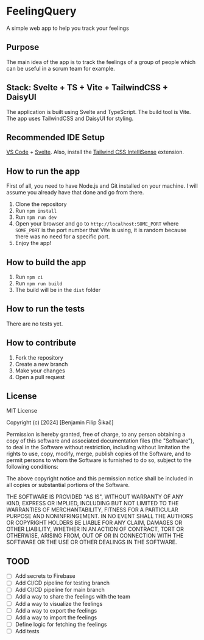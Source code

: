 # FeelingQuery

A simple web app to help you track your feelings

## Purpose

The main idea of the app is to track the feelings of a group of people which can be useful in a scrum team for example.

## Stack: Svelte + TS + Vite + TailwindCSS + DaisyUI

The application is built using Svelte and TypeScript. The build tool is Vite.
The app uses TailwindCSS and DaisyUI for styling.

## Recommended IDE Setup

[VS Code](https://code.visualstudio.com/) + [Svelte](https://marketplace.visualstudio.com/items?itemName=svelte.svelte-vscode).
Also, install the [Tailwind CSS IntelliSense](https://marketplace.visualstudio.com/items?itemName=bradlc.vscode-tailwindcss) extension.

## How to run the app

First of all, you need to have Node.js and Git installed on your machine.
I will assume you already have that done and go from there.

1. Clone the repository
2. Run `npm install`
3. Run `npm run dev`
4. Open your browser and go to `http://localhost:SOME_PORT` where `SOME_PORT` is the port number that Vite is using, it is random because there was no need for a specific port.
5. Enjoy the app!

## How to build the app

1. Run `npm ci`
2. Run `npm run build`
3. The build will be in the `dist` folder

## How to run the tests

There are no tests yet.

## How to contribute

1. Fork the repository
2. Create a new branch
3. Make your changes
4. Open a pull request

## License

MIT License

Copyright (c) [2024] [Benjamin Filip Šikač]

Permission is hereby granted, free of charge, to any person obtaining a copy
of this software and associated documentation files (the "Software"), to deal
in the Software without restriction, including without limitation the rights
to use, copy, modify, merge, publish copies of the Software,
and to permit persons to whom the Software is
furnished to do so, subject to the following conditions:

The above copyright notice and this permission notice shall be included in all
copies or substantial portions of the Software.

THE SOFTWARE IS PROVIDED "AS IS", WITHOUT WARRANTY OF ANY KIND, EXPRESS OR
IMPLIED, INCLUDING BUT NOT LIMITED TO THE WARRANTIES OF MERCHANTABILITY,
FITNESS FOR A PARTICULAR PURPOSE AND NONINFRINGEMENT. IN NO EVENT SHALL THE
AUTHORS OR COPYRIGHT HOLDERS BE LIABLE FOR ANY CLAIM, DAMAGES OR OTHER
LIABILITY, WHETHER IN AN ACTION OF CONTRACT, TORT OR OTHERWISE, ARISING FROM,
OUT OF OR IN CONNECTION WITH THE SOFTWARE OR THE USE OR OTHER DEALINGS IN THE
SOFTWARE.

## TOOD

- [ ] Add secrets to Firebase
- [ ] Add CI/CD pipeline for testing branch
- [ ] Add CI/CD pipeline for main branch
- [ ] Add a way to share the feelings with the team
- [ ] Add a way to visualize the feelings
- [ ] Add a way to export the feelings
- [ ] Add a way to import the feelings
- [ ] Define logic for fetching the feelings
- [ ] Add tests

